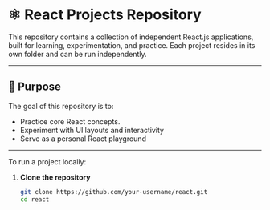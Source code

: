# ⚛️ React Projects Repository

This repository contains a collection of independent React.js applications, built for learning, experimentation, and practice. Each project resides in its own folder and can be run independently.

---

## 🧠 Purpose

The goal of this repository is to:

- Practice core React concepts.
- Experiment with UI layouts and interactivity
- Serve as a personal React playground

---
To run a project locally:

1. **Clone the repository**
   ```bash
   git clone https://github.com/your-username/react.git
   cd react

